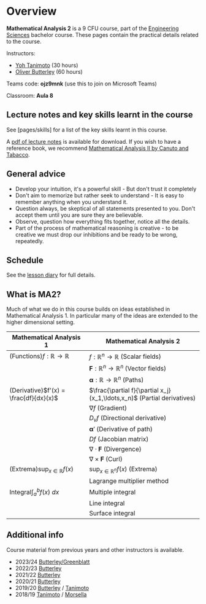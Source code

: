 # Overview

**Mathematical Analysis 2** is a 9 CFU course, part of the [Engineering Sciences](https://engineering-sciences.uniroma2.it/) bachelor course.
These pages contain the practical details related to the course.

Instructors:

- [Yoh Tanimoto](https://www.mat.uniroma2.it/~tanimoto/) (30 hours)
- [Oliver Butterley](https://www.mat.uniroma2.it/butterley/) (60 hours)

Teams code: **ojz9mnk** (use this to join on Microsoft Teams)

Classroom: **Aula 8**

## Lecture notes and key skills learnt in the course

See [pages/skills] for a list of the key skills learnt in this course.

A [pdf of lecture notes](https://www.mat.uniroma2.it/butterley/ma2.pdf) is available for download.
If you wish to have a reference book, we recommend [Mathematical Analysis II by Canuto and Tabacco](https://link.springer.com/book/10.1007/978-3-319-12757-6).

## General advice

- Develop your intuition, it's a powerful skill - But don't trust it completely
- Don't aim to memorize but rather seek to understand - It is easy to remember anything when you understand it.
- Question always, be skeptical of all statements presented to you. Don't
  accept them until you are sure they are believable.
- Observe, question how everything fits together, notice all the details.
- Part of the process of mathematical reasoning is creative - to be creative we must drop our inhibitions and be ready to be wrong, repeatedly.

## Schedule

<!--
::: warning
This information is in the process of being updated.
:::

The material of the course is divided into six parts as listed below. Each part takes two weeks and is accompanied with a set of exercises. Mathematically the parts are intimately linked.

| Topic (2 weeks each)                      | Teaching period | Instructor |
| ----------------------------------------- | --------------- | ---------- |
| [Mathematical reasoning](/pages/part1.md) | 25 Sep - 6 Oct  | Butterley  |
| [Higher dimension](/pages/part2.md)       | 9 - 20 Oct      | Butterley  |
| [Extrema](/pages/part3.md)                | 23 Oct - 3 Nov  | Butterley  |
| [Line integrals](/pages/part4.md)         | 6 - 17 Nov      | Butterley  |
| [Multiple integrals](/pages/part5.md)     | 20 Nov - 1 Dec  | Greenblatt |
| [Surface integrals](/pages/part6.md)      | 4 - 15 Dec      | Greenblatt |
-->

See the [lesson diary](/pages/diary) for full details.

## What is MA2?

Much of what we do in this course builds on ideas established in Mathematical Analysis 1.
In particular many of the ideas are extended to the higher dimensional setting.

| Mathematical Analysis 1                  | Mathematical Analysis 2                                                 |
| ---------------------------------------- | ----------------------------------------------------------------------- |
| (Functions)$f:\mathbb{R} \to \mathbb{R}$ | $f:\mathbb{R}^n \to \mathbb{R}$ (Scalar fields)                         |
|                                          | $\mathbf{F}:\mathbb{R}^n \to \mathbb{R}^n$ (Vector fields)              |
|                                          | $\boldsymbol{\alpha}:\mathbb{R} \to \mathbb{R}^n$ (Paths)               |
| (Derivative)$f'(x) = \frac{df}{dx}(x)$   | $\frac{\partial f}{\partial x_j}(x_1,\ldots,x_n)$ (Partial derivatives) |
|                                          | $\nabla f$ (Gradient)                                                   |
|                                          | $D_v f$ (Directional derivative)                                        |
|                                          | $\boldsymbol{\alpha}'$ (Derivative of path)                             |
|                                          | $Df$ (Jacobian matrix)                                                  |
|                                          | $\nabla \cdot \mathbf{F}$ (Divergence)                                  |
|                                          | $\nabla \times \mathbf{F}$ (Curl)                                       |
| (Extrema)$\sup_{x\in \mathbb{R}} f(x)$   | $\sup_{x\in \mathbb{R}^n} f(x)$ (Extrema)                               |
|                                          | Lagrange multiplier method                                              |
| Integral$\int_{a}^{b} f(x) \ dx$         | Multiple integral                                                       |
|                                          | Line integral                                                           |
|                                          | Surface integral                                                        |

## Additional info

Course material from previous years and other instructors is available.

- 2023/24 [Butterley/Greenblatt](https://www.mat.uniroma2.it/butterley/archive/2023/MA2/)
- 2022/23 [Butterley](https://www.mat.uniroma2.it/butterley/archive/2022/MA2/)
- 2021/22 [Butterley](https://www.mat.uniroma2.it/butterley/archive/2021/MA2/)
- 2020/21 [Butterley](https://www.mat.uniroma2.it/butterley/archive/2020/MA2/)
- 2019/20 [Butterley](https://www.mat.uniroma2.it/butterley/archive/2019/MA2/) / [Tanimoto](http://www.mat.uniroma2.it/~tanimoto/teaching/2019MA2/2019MA2.html)
- 2018/19 [Tanimoto](http://www.mat.uniroma2.it/~tanimoto/teaching/2018MA2/2018MA2.html) / [Morsella](http://www.mat.uniroma2.it/~morsella/didattica/2018-19/didattica.html)

